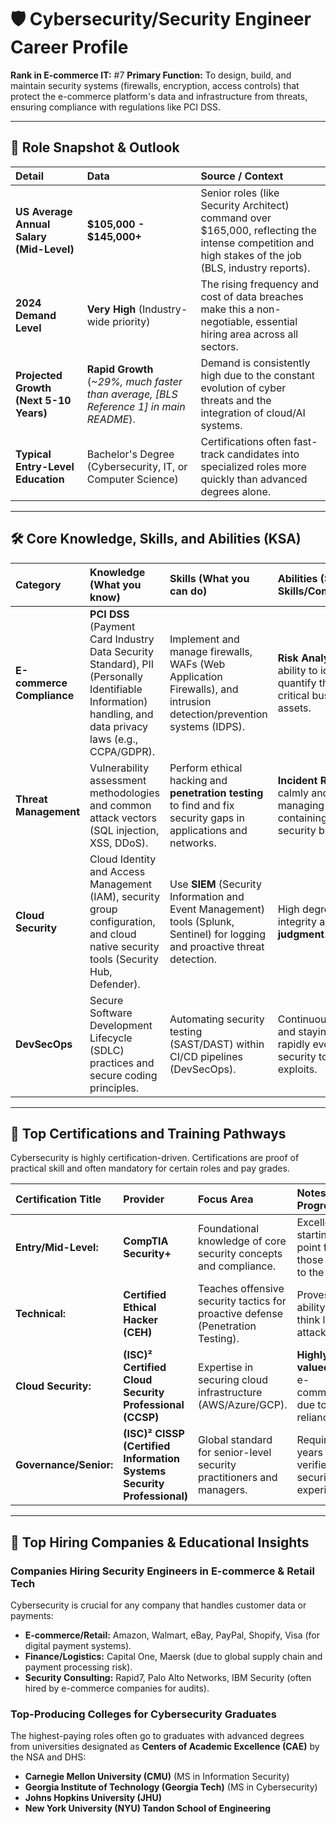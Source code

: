 # 🛡️ Cybersecurity/Security Engineer Career Profile

**Rank in E-commerce IT:** #7
**Primary Function:** To design, build, and maintain security systems (firewalls, encryption, access controls) that protect the e-commerce platform's data and infrastructure from threats, ensuring compliance with regulations like PCI DSS.

---

## 💼 Role Snapshot & Outlook

| Detail | Data | Source / Context |
| :--- | :--- | :--- |
| **US Average Annual Salary (Mid-Level)** | **$105,000 - $145,000+** | Senior roles (like Security Architect) command over $165,000, reflecting the intense competition and high stakes of the job (BLS, industry reports). |
| **2024 Demand Level** | **Very High** (Industry-wide priority) | The rising frequency and cost of data breaches make this a non-negotiable, essential hiring area across all sectors. |
| **Projected Growth (Next 5-10 Years)** | **Rapid Growth** (*~29%, much faster than average, [BLS Reference 1] in main README*). | Demand is consistently high due to the constant evolution of cyber threats and the integration of cloud/AI systems. |
| **Typical Entry-Level Education** | Bachelor's Degree (Cybersecurity, IT, or Computer Science) | Certifications often fast-track candidates into specialized roles more quickly than advanced degrees alone. |

---

## 🛠️ Core Knowledge, Skills, and Abilities (KSA)

| Category | Knowledge (What you know) | Skills (What you can do) | Abilities (Soft Skills/Competencies) |
| :--- | :--- | :--- | :--- |
| **E-commerce Compliance** | **PCI DSS** (Payment Card Industry Data Security Standard), PII (Personally Identifiable Information) handling, and data privacy laws (e.g., CCPA/GDPR). | Implement and manage firewalls, WAFs (Web Application Firewalls), and intrusion detection/prevention systems (IDPS). | **Risk Analysis**—the ability to identify and quantify threats to critical business assets. |
| **Threat Management** | Vulnerability assessment methodologies and common attack vectors (SQL injection, XSS, DDoS). | Perform ethical hacking and **penetration testing** to find and fix security gaps in applications and networks. | **Incident Response**—calmly and effectively managing and containing a live security breach. |
| **Cloud Security** | Cloud Identity and Access Management (IAM), security group configuration, and cloud native security tools (Security Hub, Defender). | Use **SIEM** (Security Information and Event Management) tools (Splunk, Sentinel) for logging and proactive threat detection. | High degree of integrity and **ethical judgment**. |
| **DevSecOps** | Secure Software Development Lifecycle (SDLC) practices and secure coding principles. | Automating security testing (SAST/DAST) within CI/CD pipelines (DevSecOps). | Continuous learning and staying ahead of rapidly evolving security tools and exploits. |

---

## 🏅 Top Certifications and Training Pathways

Cybersecurity is highly certification-driven. Certifications are proof of practical skill and often mandatory for certain roles and pay grades.

| Certification Title | Provider | Focus Area | Notes on Progression |
| :--- | :--- | :--- | :--- |
| **Entry/Mid-Level:** | **CompTIA Security+** | Foundational knowledge of core security concepts and compliance. | Excellent starting point for those new to the field. |
| **Technical:** | **Certified Ethical Hacker (CEH)** | Teaches offensive security tactics for proactive defense (Penetration Testing). | Proves ability to think like an attacker. |
| **Cloud Security:** | **(ISC)² Certified Cloud Security Professional (CCSP)** | Expertise in securing cloud infrastructure (AWS/Azure/GCP). | **Highly valued** in e-commerce due to cloud reliance. |
| **Governance/Senior:** | **(ISC)² CISSP (Certified Information Systems Security Professional)** | Global standard for senior-level security practitioners and managers. | Requires 5 years of verified security experience. |

---

## 🏢 Top Hiring Companies & Educational Insights

### Companies Hiring Security Engineers in E-commerce & Retail Tech

Cybersecurity is crucial for any company that handles customer data or payments:

* **E-commerce/Retail:** Amazon, Walmart, eBay, PayPal, Shopify, Visa (for digital payment systems).
* **Finance/Logistics:** Capital One, Maersk (due to global supply chain and payment processing risk).
* **Security Consulting:** Rapid7, Palo Alto Networks, IBM Security (often hired by e-commerce companies for audits).

### Top-Producing Colleges for Cybersecurity Graduates

The highest-paying roles often go to graduates with advanced degrees from universities designated as **Centers of Academic Excellence (CAE)** by the NSA and DHS:

* **Carnegie Mellon University (CMU)** (MS in Information Security)
* **Georgia Institute of Technology (Georgia Tech)** (MS in Cybersecurity)
* **Johns Hopkins University (JHU)**
* **New York University (NYU) Tandon School of Engineering**
